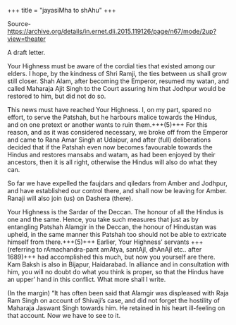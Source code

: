 +++
title = "jayasiMha to shAhu"
+++

Source- https://archive.org/details/in.ernet.dli.2015.119126/page/n67/mode/2up?view=theater

A draft letter.

Your Highness must be aware of the cordial ties that existed among our elders. I hope, by the kindness of Shri Ramji, the ties between us shall grow still closer. Shah Alam, after becoming the Emperor, resumed my watan, and called Maharaja Ajit Singh to the Court assuring him that Jodhpur would be restored to him, but did not do so. 

This news must have reached Your Highness. I, on my part, spared no effort, to serve the Patshah, but he harbours malice towards the Hindus, and on one pretext or another wants to ruin them.+++(5)+++ For this reason, and as it was considered necessary, we broke off from the Emperor and came to Rana Amar Singh at Udaipur, and after (full) deliberations decided that if the Patshah even now becomes favourable towards the Hindus and restores mansabs and watam, as had been enjoyed by their ancestors, then it is all right, otherwise the Hindus will also do what they can. 

So far we have expelled the faujdars and qiledars from Amber and Jodhpur, and have established our control there, and shall now be leaving for Amber. Ranaji will also join (us) on Dashera (there). 

Your Highness is the Sardar of the Deccan. The honour of all the Hindus is one and the same. Hence, you take such measures that just as by entangling Patshah Alamgir in the Deccan, the honour of Hindustan was upheld, in the same manner this Patshah too should not be able to extricate himself from there.+++(5)+++ Earlier, Your Highness’ servants +++(referring to rAmachandra-pant amAtya, santAjI, dhAnAjI etc.. after 1689)+++ had accomplished this much, but now you yourself are there. Kam Baksh is also in Bijapur, Haidarabad. In alliance and in consultation with him, you will no doubt do what you think is proper, so that the Hindus have an upper' hand in this conflict. What more shall I write.


(In the margin) “It has often been said that Alamgir was displeased with Raja Ram Singh on account of Shivaji’s case, and did not forget the hostility of Maharaja Jaswant Singh
towards him. He retained in his heart ill-feeling on that account. Now we have to see to it.